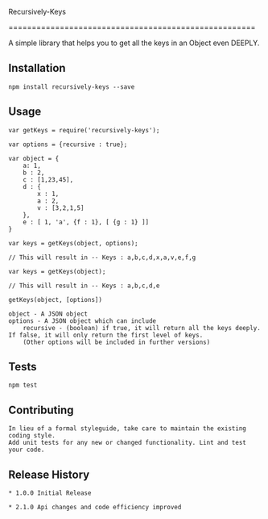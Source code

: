 





Recursively-Keys

=====================================================

A simple library that helps you to get all the keys in an Object even DEEPLY.


## Installation

	npm install recursively-keys --save


## Usage
	
	var getKeys = require('recursively-keys');

	var options = {recursive : true};

	var object = {
		a: 1,
		b : 2,
		c : [1,23,45],
		d : {
			x : 1,
			a : 2,
			v : [3,2,1,5]
		},
		e : [ 1, 'a', {f : 1}, [ {g : 1} ]]
	}

	var keys = getKeys(object, options);

	// This will result in -- Keys : a,b,c,d,x,a,v,e,f,g

	var keys = getKeys(object);

	// This will result in -- Keys : a,b,c,d,e

	getKeys(object, [options])

	object - A JSON object
	options - A JSON object which can include
		recursive - (boolean) if true, it will return all the keys deeply. If false, it will only return the first level of keys.
		(Other options will be included in further versions)


## Tests

	npm test


## Contributing
	
	In lieu of a formal styleguide, take care to maintain the existing coding style.
	Add unit tests for any new or changed functionality. Lint and test your code.


## Release History

	* 1.0.0 Initial Release

	* 2.1.0 Api changes and code efficiency improved
